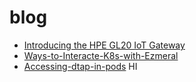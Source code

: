 # blog
- [Introducing the HPE GL20 IoT Gateway](./01-Introducing%20the%20HPE%20GL20%20IoT%20Gateway)
- [Ways-to-Interacte-K8s-with-Ezmeral](./02-Ways-to-Interacte-K8s-with-Ezmeral)
- [Accessing-dtap-in-pods](./03-Accessing-dtap-in-pods)
HI